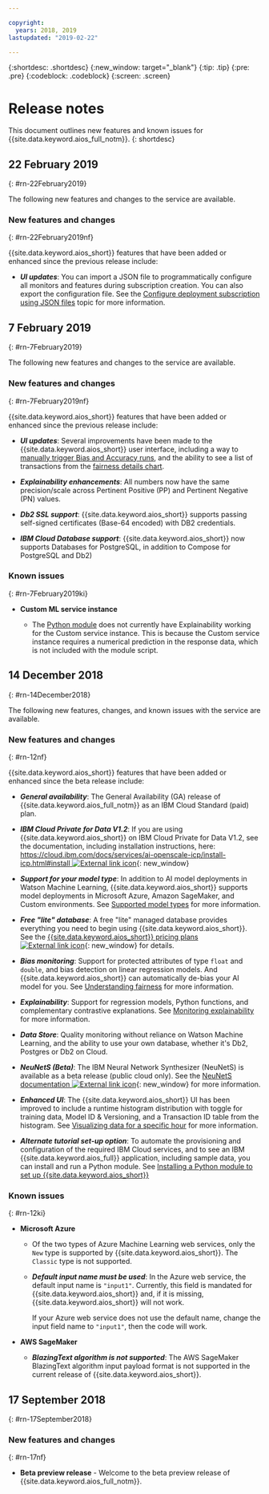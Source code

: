 ```yaml
---

copyright:
  years: 2018, 2019
lastupdated: "2019-02-22"

---
```


{:shortdesc: .shortdesc}
{:new_window: target="_blank"}
{:tip: .tip}
{:pre: .pre}
{:codeblock: .codeblock}
{:screen: .screen}

# Release notes

This document outlines new features and known issues for {{site.data.keyword.aios_full_notm}}.
{: shortdesc}

## 22 February 2019
{: #rn-22February2019}

The following new features and changes to the service are available.

### New features and changes
{: #rn-22February2019nf}

{{site.data.keyword.aios_short}} features that have been added or enhanced since the previous release include:

- __*UI updates*__: You can import a JSON file to programmatically configure all monitors and features during subscription creation. You can also export the configuration file. See the [Configure deployment subscription using JSON files](/docs/services/ai-openscale/config-file.html#cf-ov) topic for more information.

## 7 February 2019
{: #rn-7February2019}

The following new features and changes to the service are available.

### New features and changes
{: #rn-7February2019nf}

{{site.data.keyword.aios_short}} features that have been added or enhanced since the previous release include:

- __*UI updates*__: Several improvements have been made to the {{site.data.keyword.aios_short}} user interface, including a way to [manually trigger Bias and Accuracy runs](/docs/services/ai-openscale/insight-timechart.html#it-ov), and the ability to see a list of transactions from the [fairness details chart](/docs/services/ai-openscale/insight-timechart.html#it-tra).

- __*Explainability enhancements*__: All numbers now have the same precision/scale across Pertinent Positive (PP) and Pertinent Negative (PN) values.

- __*Db2 SSL support*__: {{site.data.keyword.aios_short}} supports passing self-signed certificates (Base-64 encoded) with DB2 credentials.

- __*IBM Cloud Database support*__: {{site.data.keyword.aios_short}} now supports Databases for PostgreSQL, in addition to Compose for PostgreSQL and Db2)

### Known issues
{: #rn-7February2019ki}

- **Custom ML service instance**

    - The [Python module](/docs/services/ai-openscale/alt-setup.html) does not currently have Explainability working for the Custom service instance. This is because the Custom service instance requires a numerical prediction in the response data, which is not included with the module script.

## 14 December 2018
{: #rn-14December2018}

The following new features, changes, and known issues with the service are available.

### New features and changes
{: #rn-12nf}

{{site.data.keyword.aios_short}} features that have been added or enhanced since the beta release include:

- __*General availability*__: The General Availability (GA) release of {{site.data.keyword.aios_full_notm}} as an IBM Cloud Standard (paid) plan.

- __*IBM Cloud Private for Data V1.2*__: If you are using {{site.data.keyword.aios_short}} on IBM Cloud Private for Data V1.2, see the documentation, including installation instructions, here: [https://cloud.ibm.com/docs/services/ai-openscale-icp/install-icp.html#install ![External link icon](../../icons/launch-glyph.svg "External link icon")](https://cloud.ibm.com/docs/services/ai-openscale-icp/install-icp.html#install){: new_window}

- __*Support for your model type*__: In addition to AI model deployments in Watson Machine Learning, {{site.data.keyword.aios_short}} supports model deployments in Microsoft Azure, Amazon SageMaker, and Custom environments. See [Supported model types](/docs/services/ai-openscale/index.html#in-mod) for more information.

- __*Free "lite" database*__: A free "lite" managed database provides everything you need to begin using {{site.data.keyword.aios_short}}. See the [{{site.data.keyword.aios_short}} pricing plans ![External link icon](../../icons/launch-glyph.svg "External link icon")](https://{DomainName}/catalog/services/watson-openscale){: new_window} for details.

- __*Bias monitoring*__: Support for protected attributes of type `float` and `double`, and bias detection on linear regression models. And {{site.data.keyword.aios_short}} can automatically de-bias your AI model for you. See [Understanding fairness](/docs/services/ai-openscale/monitor-fairness.html#mf-understand) for more information.

- __*Explainability*__: Support for regression models, Python functions, and complementary contrastive explanations. See [Monitoring explainability](/docs/services/ai-openscale/insight-explain.html) for more information.

- __*Data Store*__: Quality monitoring without reliance on Watson Machine Learning, and the ability to use your own database, whether it's Db2, Postgres or Db2 on Cloud.

- __*NeuNetS (Beta)*__: The IBM Neural Network Synthesizer (NeuNetS) is available as a beta release (public cloud only). See the [NeuNetS documentation ![External link icon](../../icons/launch-glyph.svg "External link icon")](https://dataplatform.cloud.ibm.com/ml/neunets){: new_window} for more information.

- __*Enhanced UI*__: The {{site.data.keyword.aios_short}} UI has been improved to include a runtime histogram distribution with toggle for training data, Model ID & Versioning, and a Transaction ID table from the histogram. See [Visualizing data for a specific hour](/docs/services/ai-openscale/insight-timechart.html#insight-data-visual) for more information.

- __*Alternate tutorial set-up option*__: To automate the provisioning and configuration of the required IBM Cloud services, and to see an IBM {{site.data.keyword.aios_full}} application, including sample data, you can install and run a Python module. See [Installing a Python module to set up {{site.data.keyword.aios_short}}](/docs/services/ai-openscale/alt-setup.html)

### Known issues
{: #rn-12ki}

- **Microsoft Azure**

    - Of the two types of Azure Machine Learning web services, only the `New` type is supported by {{site.data.keyword.aios_short}}. The `Classic` type is not supported.

    - __*Default input name must be used*__: In the Azure web service, the default input name is `"input1"`. Currently, this field is mandated for {{site.data.keyword.aios_short}} and, if it is missing, {{site.data.keyword.aios_short}} will not work.

      If your Azure web service does not use the default name, change the input field name to `"input1"`, then the code will work.

- **AWS SageMaker**

    - __*BlazingText algorithm is not supported*__: The AWS SageMaker BlazingText algorithm input payload format is not supported in the current release of {{site.data.keyword.aios_short}}.

## 17 September 2018
{: #rn-17September2018}

### New features and changes
{: #rn-17nf}

- **Beta preview release** - Welcome to the beta preview release of {{site.data.keyword.aios_full_notm}}.
